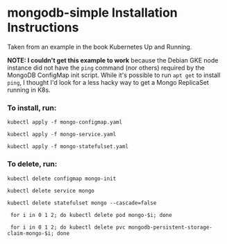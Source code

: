 # mongodb-simple Installation Instructions
Taken from an example in the book Kubernetes Up and Running.

**NOTE: I couldn't get this example to work** because the Debian GKE node instance did not have the `ping` command (nor others) required by the MongoDB ConfigMap init script.
While it's possible to run `apt get` to install `ping`, I thought I'd look for a less hacky way to get a Mongo ReplicaSet running in K8s.

### To install, run:
`kubectl apply -f mongo-configmap.yaml`

`kubectl apply -f mongo-service.yaml`

`kubectl apply -f mongo-statefulset.yaml`

### To delete, run:

`kubectl delete configmap mongo-init`

`kubectl delete service mongo`

`kubectl delete statefulset mongo --cascade=false`

` for i in 0 1 2; do kubectl delete pod mongo-$i; done`

` for i in 0 1 2; do kubectl delete pvc mongodb-persistent-storage-claim-mongo-$i; done`


